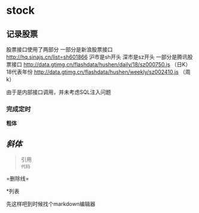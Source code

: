 # stock
## 记录股票  
股票接口使用了两部分
一部分是新浪股票接口
http://hq.sinajs.cn/list=sh601866 沪市是sh开头 深市是sz开头
一部分是腾讯股票接口 
http://data.gtimg.cn/flashdata/hushen/daily/18/sz000750.js （日K） 18代表年份
http://data.gtimg.cn/flashdata/hushen/weekly/sz002410.js （周k）

由于是内部接口调用，并未考虑SQL注入问题
### 完成定时
**粗体**

*斜体*
--------------

>引用  
`代码`


=删除线=

*列表

先这样吧到时候找个markdown编辑器
